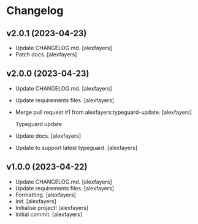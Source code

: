 Changelog
=========


v2.0.1 (2023-04-23)
-------------------
- Update CHANGELOG.md. [alexfayers]
- Patch docs. [alexfayers]


v2.0.0 (2023-04-23)
-------------------
- Update CHANGELOG.md. [alexfayers]
- Update requirements files. [alexfayers]
- Merge pull request #1 from alexfayers:typeguard-update. [alexfayers]

  Typeguard update
- Update docs. [alexfayers]
- Update to support latest typeguard. [alexfayers]


v1.0.0 (2023-04-22)
-------------------
- Update CHANGELOG.md. [alexfayers]
- Update requirements files. [alexfayers]
- Formatting. [alexfayers]
- Init. [alexfayers]
- Initialise project! [alexfayers]
- Initial commit. [alexfayers]
